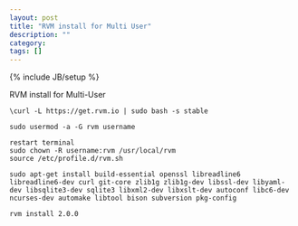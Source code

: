 ```yaml
---
layout: post
title: "RVM install for Multi User"
description: ""
category: 
tags: []
---
```

{% include JB/setup %}

RVM install for Multi-User

    \curl -L https://get.rvm.io | sudo bash -s stable
    
    sudo usermod -a -G rvm username
    
    restart terminal
    sudo chown -R username:rvm /usr/local/rvm 
    source /etc/profile.d/rvm.sh
    
    sudo apt-get install build-essential openssl libreadline6 libreadline6-dev curl git-core zlib1g zlib1g-dev libssl-dev libyaml-dev libsqlite3-dev sqlite3 libxml2-dev libxslt-dev autoconf libc6-dev ncurses-dev automake libtool bison subversion pkg-config
    
    rvm install 2.0.0